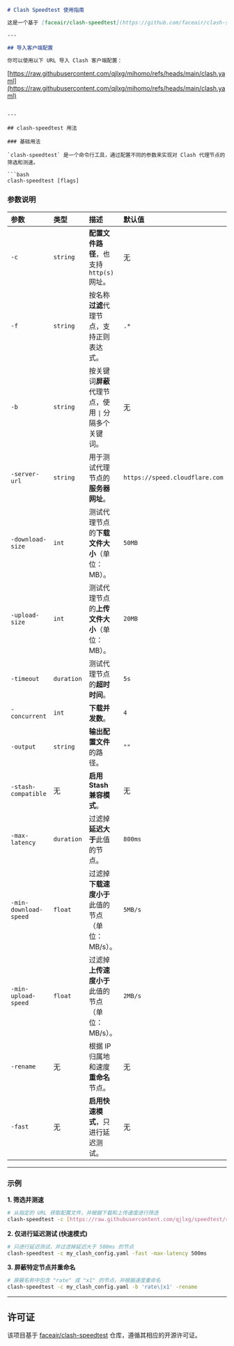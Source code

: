 

```markdown
# Clash Speedtest 使用指南

这是一个基于 [faceair/clash-speedtest](https://github.com/faceair/clash-speedtest) 的使用指南，旨在帮助你快速筛选出最快的 Clash 代理节点。

---

## 导入客户端配置

你可以使用以下 URL 导入 Clash 客户端配置：

```

[https://raw.githubusercontent.com/qjlxg/mihomo/refs/heads/main/clash.yaml](https://raw.githubusercontent.com/qjlxg/mihomo/refs/heads/main/clash.yaml)

````

---

## clash-speedtest 用法

### 基础用法

`clash-speedtest` 是一个命令行工具，通过配置不同的参数来实现对 Clash 代理节点的筛选和测速。

```bash
clash-speedtest [flags]
````

### 参数说明

| 参数 | 类型 | 描述 | 默认值 |
| :--- | :--- | :--- | :--- |
| `-c` | `string` | **配置文件路径**，也支持 `http(s)` 网址。 | 无 |
| `-f` | `string` | 按名称**过滤**代理节点，支持正则表达式。 | `.*` |
| `-b` | `string` | 按关键词**屏蔽**代理节点，使用 `\|` 分隔多个关键词。 | 无 |
| `-server-url` | `string` | 用于测试代理节点的**服务器网址**。 | `https://speed.cloudflare.com` |
| `-download-size` | `int` | 测试代理节点的**下载文件大小**（单位：MB）。 | `50MB` |
| `-upload-size` | `int` | 测试代理节点的**上传文件大小**（单位：MB）。 | `20MB` |
| `-timeout` | `duration` | 测试代理节点的**超时时间**。 | `5s` |
| `-concurrent` | `int` | **下载并发数**。 | `4` |
| `-output` | `string` | **输出配置文件**的路径。 | `""` |
| `-stash-compatible` | 无 | **启用 Stash 兼容模式**。 | 无 |
| `-max-latency` | `duration` | 过滤掉**延迟大于**此值的节点。 | `800ms` |
| `-min-download-speed` | `float` | 过滤掉**下载速度小于**此值的节点（单位：MB/s）。 | `5MB/s` |
| `-min-upload-speed` | `float` | 过滤掉**上传速度小于**此值的节点（单位：MB/s）。 | `2MB/s` |
| `-rename` | 无 | 根据 IP 归属地和速度**重命名**节点。 | 无 |
| `-fast` | 无 | **启用快速模式**，只进行延迟测试。 | 无 |

-----

### 示例

**1. 筛选并测速**

```bash
# 从指定的 URL 获取配置文件，并根据下载和上传速度进行筛选
clash-speedtest -c [https://raw.githubusercontent.com/qjlxg/speedtest/refs/heads/main/clash.yaml](https://raw.githubusercontent.com/qjlxg/speedtest/refs/heads/main/clash.yaml) -min-download-speed 10 -min-upload-speed 5
```

**2. 仅进行延迟测试 (快速模式)**

```bash
# 只进行延迟测试，并过滤掉延迟大于 500ms 的节点
clash-speedtest -c my_clash_config.yaml -fast -max-latency 500ms
```

**3. 屏蔽特定节点并重命名**

```bash
# 屏蔽名称中包含 "rate" 或 "x1" 的节点，并根据速度重命名
clash-speedtest -c my_clash_config.yaml -b 'rate\|x1' -rename
```

-----

## 许可证

该项目基于 [faceair/clash-speedtest](https://github.com/faceair/clash-speedtest) 仓库，遵循其相应的开源许可证。

```
```
